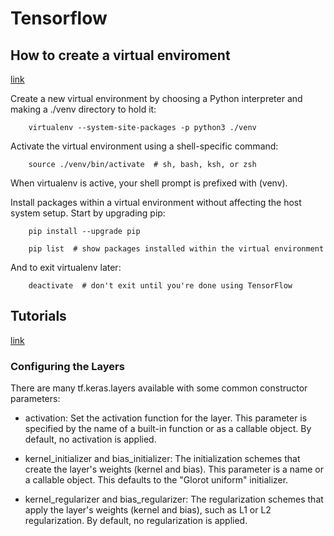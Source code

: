 # Tensorflow

## How to create a virtual enviroment

[link](https://www.tensorflow.org/install/pip)

Create a new virtual environment by choosing a Python interpreter and making a ./venv directory to hold it:

```
	virtualenv --system-site-packages -p python3 ./venv 
```

Activate the virtual environment using a shell-specific command:

```
	source ./venv/bin/activate  # sh, bash, ksh, or zsh
```

When virtualenv is active, your shell prompt is prefixed with (venv).

Install packages within a virtual environment without affecting the host system setup. Start by upgrading pip:

```
	pip install --upgrade pip

	pip list  # show packages installed within the virtual environment
```

And to exit virtualenv later:
```
	deactivate  # don't exit until you're done using TensorFlow
```

## Tutorials 
[link](https://www.tensorflow.org/guide/keras)


### Configuring the Layers
There are many tf.keras.layers available with some common constructor parameters:

* activation: Set the activation function for the layer. This parameter is specified by the name of a built-in function or as a callable object. By default, no activation is applied.

* kernel_initializer and bias_initializer: The initialization schemes that create the layer's weights (kernel and bias). This parameter is a name or a callable object. This defaults to the "Glorot uniform" initializer.

* kernel_regularizer and bias_regularizer: The regularization schemes that apply the layer's weights (kernel and bias), such as L1 or L2 regularization. By default, no regularization is applied.


